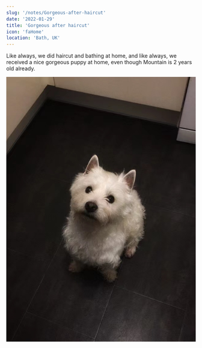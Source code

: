 ```yaml
---
slug: '/notes/Gorgeous-after-haircut'
date: '2022-01-29'
title: 'Gorgeous after haircut'
icon: 'faHome'
location: 'Bath, UK'
---
```


Like always, we did haircut and bathing at home, and like always, we received a nice gorgeous puppy at home, even though Mountain is 2 years old already.

![Mountain after haircut and bath](./figure1.jpeg)

